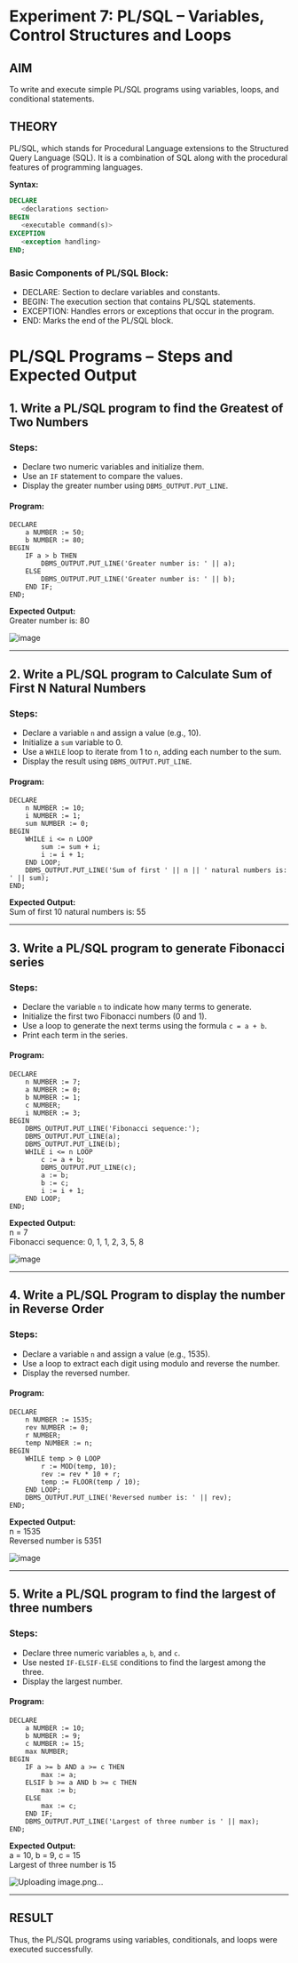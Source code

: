 # Experiment 7: PL/SQL – Variables, Control Structures and Loops

## AIM
To write and execute simple PL/SQL programs using variables, loops, and conditional statements.


## THEORY

PL/SQL, which stands for Procedural Language extensions to the Structured Query Language (SQL). It is a combination of SQL along with the procedural features of programming languages.

**Syntax:**
```sql
DECLARE 
   <declarations section> 
BEGIN 
   <executable command(s)>
EXCEPTION 
   <exception handling> 
END;
```

### Basic Components of PL/SQL Block:
- DECLARE: Section to declare variables and constants.
- BEGIN: The execution section that contains PL/SQL statements.
- EXCEPTION: Handles errors or exceptions that occur in the program.
- END: Marks the end of the PL/SQL block.

# PL/SQL Programs – Steps and Expected Output

## 1. Write a PL/SQL program to find the Greatest of Two Numbers

### Steps:
- Declare two numeric variables and initialize them.
- Use an `IF` statement to compare the values.
- Display the greater number using `DBMS_OUTPUT.PUT_LINE`.

#### Program:

```
DECLARE
    a NUMBER := 50;
    b NUMBER := 80;
BEGIN
    IF a > b THEN
        DBMS_OUTPUT.PUT_LINE('Greater number is: ' || a);
    ELSE
        DBMS_OUTPUT.PUT_LINE('Greater number is: ' || b);
    END IF;
END;
```


**Expected Output:**  
Greater number is: 80

![image](https://github.com/user-attachments/assets/e1df2127-f6d0-4630-bfa1-55ebb6b39b45)


---

## 2. Write a PL/SQL program to Calculate Sum of First N Natural Numbers

### Steps:
- Declare a variable `n` and assign a value (e.g., 10).
- Initialize a `sum` variable to 0.
- Use a `WHILE` loop to iterate from 1 to `n`, adding each number to the sum.
- Display the result using `DBMS_OUTPUT.PUT_LINE`.


#### Program:
```
DECLARE
    n NUMBER := 10;
    i NUMBER := 1;
    sum NUMBER := 0;
BEGIN
    WHILE i <= n LOOP
        sum := sum + i;
        i := i + 1;
    END LOOP;
    DBMS_OUTPUT.PUT_LINE('Sum of first ' || n || ' natural numbers is: ' || sum);
END;
```


**Expected Output:**  
Sum of first 10 natural numbers is: 55



---

## 3. Write a PL/SQL program to generate Fibonacci series

### Steps:
- Declare the variable `n` to indicate how many terms to generate.
- Initialize the first two Fibonacci numbers (0 and 1).
- Use a loop to generate the next terms using the formula `c = a + b`.
- Print each term in the series.

#### Program:
```
DECLARE
    n NUMBER := 7;
    a NUMBER := 0;
    b NUMBER := 1;
    c NUMBER;
    i NUMBER := 3;
BEGIN
    DBMS_OUTPUT.PUT_LINE('Fibonacci sequence:');
    DBMS_OUTPUT.PUT_LINE(a);
    DBMS_OUTPUT.PUT_LINE(b);
    WHILE i <= n LOOP
        c := a + b;
        DBMS_OUTPUT.PUT_LINE(c);
        a := b;
        b := c;
        i := i + 1;
    END LOOP;
END;
```

**Expected Output:**  
n = 7  
Fibonacci sequence: 0, 1, 1, 2, 3, 5, 8

![image](https://github.com/user-attachments/assets/b9132333-64d8-4436-8fff-22926956f742)


---

## 4. Write a PL/SQL Program to display the number in Reverse Order

### Steps:
- Declare a variable `n` and assign a value (e.g., 1535).
- Use a loop to extract each digit using modulo and reverse the number.
- Display the reversed number.

#### Program:
```
DECLARE
    n NUMBER := 1535;
    rev NUMBER := 0;
    r NUMBER;
    temp NUMBER := n;
BEGIN
    WHILE temp > 0 LOOP
        r := MOD(temp, 10);
        rev := rev * 10 + r;
        temp := FLOOR(temp / 10);
    END LOOP;
    DBMS_OUTPUT.PUT_LINE('Reversed number is: ' || rev);
END;
```

**Expected Output:**  
n = 1535  
Reversed number is 5351

![image](https://github.com/user-attachments/assets/420df301-2711-4acc-9922-fc896add711c)


---

## 5. Write a PL/SQL program to find the largest of three numbers

### Steps:
- Declare three numeric variables `a`, `b`, and `c`.
- Use nested `IF-ELSIF-ELSE` conditions to find the largest among the three.
- Display the largest number.

#### Program:
```
DECLARE
    a NUMBER := 10;
    b NUMBER := 9;
    c NUMBER := 15;
    max NUMBER;
BEGIN
    IF a >= b AND a >= c THEN
        max := a;
    ELSIF b >= a AND b >= c THEN
        max := b;
    ELSE
        max := c;
    END IF;
    DBMS_OUTPUT.PUT_LINE('Largest of three number is ' || max);
END;
```



**Expected Output:**  
a = 10, b = 9, c = 15  
Largest of three number is 15

![Uploading image.png…]()


---
## RESULT
Thus, the PL/SQL programs using variables, conditionals, and loops were executed successfully.

